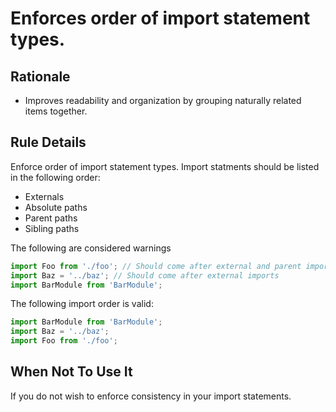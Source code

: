 # Enforces order of import statement types.

## Rationale
- Improves readability and organization by grouping naturally related items together.

## Rule Details
Enforce order of import statement types. Import statments should be listed in the following order:

- Externals
- Absolute paths
- Parent paths
- Sibling paths

The following are considered warnings
```js
import Foo from './foo'; // Should come after external and parent imports.
import Baz = '../baz'; // Should come after external imports
import BarModule from 'BarModule';
```

The following import order is valid:

```js
import BarModule from 'BarModule';
import Baz = '../baz';
import Foo from './foo';
```

## When Not To Use It

If you do not wish to enforce consistency in your import statements.
